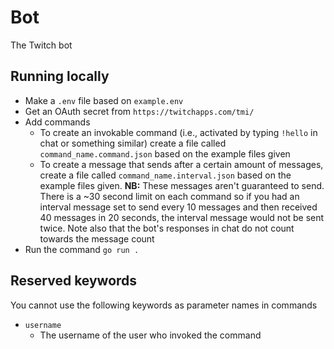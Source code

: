 # Bot

The Twitch bot

## Running locally

* Make a `.env` file based on `example.env`
* Get an OAuth secret from `https://twitchapps.com/tmi/`
* Add commands
    * To create an invokable command (i.e., activated by typing `!hello` in chat or something similar) create a file
      called `command_name.command.json` based on the example files given
    * To create a message that sends after a certain amount of messages, create a file
      called `command_name.interval.json` based on the example files given. **NB:** These messages aren't guaranteed to
      send. There is a ~30 second limit on each command so if you had an interval message set to send every 10 messages
      and then received 40 messages in 20 seconds, the interval message would not be sent twice. Note also that the
      bot's responses in chat do not count towards the message count
* Run the command `go run .`

## Reserved keywords

You cannot use the following keywords as parameter names in commands

* `username`
    * The username of the user who invoked the command